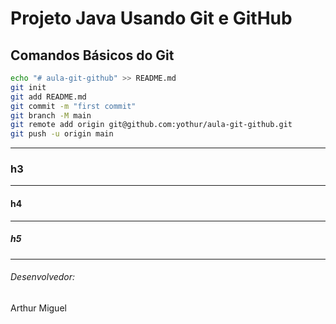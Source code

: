 # Projeto Java Usando Git e GitHub

##  Comandos Básicos do Git
``` bash
echo "# aula-git-github" >> README.md
git init
git add README.md
git commit -m "first commit"
git branch -M main
git remote add origin git@github.com:yothur/aula-git-github.git
git push -u origin main
```

<hr/>

### h3
<hr/>

#### h4
<hr/>

##### h5
<hr/>

###### Desenvolvedor:
<span>Arthur Miguel<span/> 